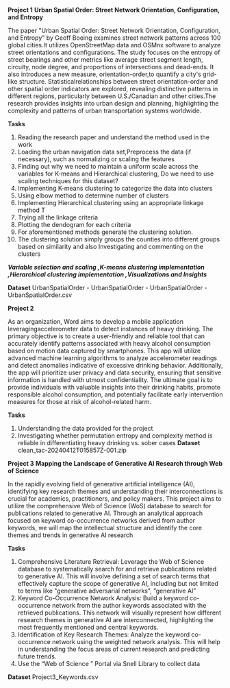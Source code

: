**Project 1**
**Urban Spatial Order: Street Network Orientation, Configuration, and Entropy**

The paper "Urban Spatial Order: Street Network Orientation, Configuration, and Entropy" by Geoff Boeing examines street network patterns across 100 global cities.It utilizes OpenStreetMap data and OSMnx software to analyze street orientations and configurations. The study focuses on the entropy of street bearings and other metrics like average street segment length, circuity, node degree, and proportions of intersections and dead-ends. It also introduces a new measure, orientation-order,to quantify a city's grid-like structure. Statisticalrelationships between street orientation-order and other spatial order indicators are explored, revealing distinctive patterns in different regions, particularly between U.S./Canadian and other cities.The research provides insights into urban design and planning, highlighting the complexity and patterns of urban transportation systems worldwide. 

**Tasks**
1. Reading the research paper and understand the method used in the work
2. Loading the urban navigation data set,Preprocess the data (if necessary), such as normalizing or scaling the features
3. Finding out why we need to maintain a uniform scale across the variables for K-means and Hierarchical clustering, Do we need to use scaling techniques for this dataset? 
4. Implementing K-means clustering to categorize the data into clusters
5. Using elbow method to determine number of clusters
6. Implementing Hierarchical clustering using an appropriate linkage method T
7. Trying all the linkage criteria
8. Plotting the dendogram for each criteria
9. For aforementioned methods generate the clustering solution.
10. The clustering solution simply groups the counties into different groups based on similarity and also Investigating and commenting on the clusters

_**Variable selection and scaling ,K-means clustering implementation ,Hierarchical clustering implementation ,Visualizations and Insights**_

**Dataset** UrbanSpatialOrder - UrbanSpatialOrder - UrbanSpatialOrder - UrbanSpatialOrder.csv


**Project 2**

As an organization, Word aims to develop a mobile application leveragingaccelerometer data to detect instances of heavy drinking. The primary objective is to create a user-friendly and reliable tool that can accurately identify patterns associated with heavy alcohol consumption based on motion data captured by smartphones. This app will utilize advanced machine learning algorithms to analyze accelerometer readings and detect anomalies indicative of excessive drinking behavior. Additionally, the app will prioritize user privacy and data security, ensuring that sensitive information is handled with utmost confidentiality. The ultimate goal is to provide individuals with valuable insights into their drinking habits, promote responsible alcohol consumption, and potentially facilitate early intervention measures for those at risk of alcohol-related harm.

**Tasks**
1. Understanding the data provided for the project 
2. Investigating whether permutation entropy and complexity method is reliable in differentiating heavy drinking vs. sober cases
**Dataset** clean_tac-20240412T015857Z-001.zip


**Project 3** 
**Mapping the Landscape of Generative AI Research through Web of Science**

In the rapidly evolving field of generative artificial intelligence (AI), identifying key research themes and understanding their interconnections is crucial for academics, practitioners, and policy makers. This project aims to utilize the comprehensive Web of Science (WoS) database to search for publications related to generative AI. Through an analytical approach focused on keyword co-occurrence networks derived from author keywords, we will map the intellectual structure and identify the core themes and trends in generative AI research

**Tasks**
1. Comprehensive Literature Retrieval: Leverage the Web of Science database to systematically search for and retrieve publications related to generative AI. This will involve defining a set of search terms that effectively capture the scope of generative AI, including but not limited to terms like "generative adversarial networks", “generative AI”
2. Keyword Co-Occurrence Network Analysis: Build a keyword co-occurrence network from the author keywords associated with the retrieved publications. This network will visually represent how different research themes in generative AI are interconnected, highlighting the most frequently mentioned and central keywords.
3. Identification of Key Research Themes: Analyze the keyword co-occurrence network using the weighted network analysis. This will help in understanding the focus areas of current research and predicting future trends.
4. Use the “Web of Science ” Portal via Snell Library to collect data 

**Dataset** Project3_Keywords.csv
